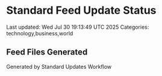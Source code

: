 # Standard Feed Update Status
Last updated: Wed Jul 30 19:13:49 UTC 2025
Categories: technology,business,world

## Feed Files Generated

Generated by Standard Updates Workflow
